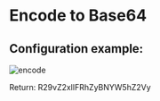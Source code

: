 # Encode to Base64

## Configuration example:

![encode](https://user-images.githubusercontent.com/54624019/77110858-8de33280-6a26-11ea-9bef-3d411502b667.PNG)



Return: R29vZ2xlIFRhZyBNYW5hZ2Vy